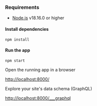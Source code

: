 ### Requirements
* [Node.js](https://nodejs.org/) v18.16.0 or higher

#### Install dependencies

```
npm install
```

#### Run the app

```
npm start
```

Open the running app in a browser

[http://localhost:8000/](http://localhost:8000/)


Explore your site's data schema (GraphQL)

[http://localhost:8000/___graphql](http://localhost:8000/___graphql)

